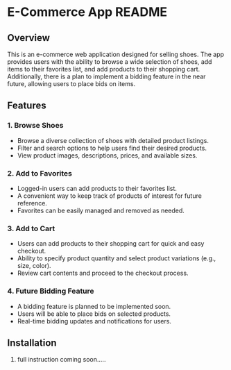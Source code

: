 # E-Commerce App README

## Overview
This is an e-commerce web application designed for selling shoes. The app provides users with the ability to browse a wide selection of shoes, add items to their favorites list, and add products to their shopping cart. Additionally, there is a plan to implement a bidding feature in the near future, allowing users to place bids on items.

## Features

### 1. Browse Shoes
- Browse a diverse collection of shoes with detailed product listings.
- Filter and search options to help users find their desired products.
- View product images, descriptions, prices, and available sizes.

### 2. Add to Favorites
- Logged-in users can add products to their favorites list.
- A convenient way to keep track of products of interest for future reference.
- Favorites can be easily managed and removed as needed.

### 3. Add to Cart
- Users can add products to their shopping cart for quick and easy checkout.
- Ability to specify product quantity and select product variations (e.g., size, color).
- Review cart contents and proceed to the checkout process.

### 4. Future Bidding Feature
- A bidding feature is planned to be implemented soon.
- Users will be able to place bids on selected products.
- Real-time bidding updates and notifications for users.

## Installation
1. full instruction coming soon.....

